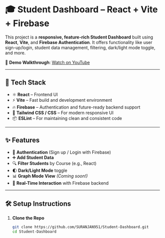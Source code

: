# 🎓 Student Dashboard – React + Vite + Firebase

This project is a **responsive, feature-rich Student Dashboard** built using **React**, **Vite**, and **Firebase Authentication**. It offers functionality like user sign-up/login, student data management, filtering, dark/light mode toggle, and more.

🔗 **Demo Walkthrough**: [Watch on YouTube](https://youtu.be/5kieH9s0xVg)

---

## 🚀 Tech Stack

- ⚛️ **React** – Frontend UI
- ⚡ **Vite** – Fast build and development environment
- 🔥 **Firebase** – Authentication and future-ready backend support
- 🎨 **Tailwind CSS / CSS** – For modern responsive UI
- 📦 **ESLint** – For maintaining clean and consistent code

---

## ✨ Features

- 🔐 **Authentication** (Sign up / Login with Firebase)
- ➕ **Add Student Data**
- 🔍 **Filter Students** by Course (e.g., React)
- 🌓 **Dark/Light Mode** toggle
- 📊 **Graph Mode View** *(Coming soon!)*
- 🔄 **Real-Time Interaction** with Firebase backend

---

## 🛠 Setup Instructions

1. **Clone the Repo**
   ```bash
   git clone https://github.com/SURANJAN951/Student-Dashboard.git
   cd Student-Dashboard
